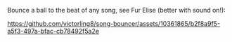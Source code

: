 Bounce a ball to the beat of any song, see Fur Elise (better with sound on!):

https://github.com/victorling8/song-bouncer/assets/10361865/b2f8a9f5-a5f3-497a-bfac-cb78492f5a2e

